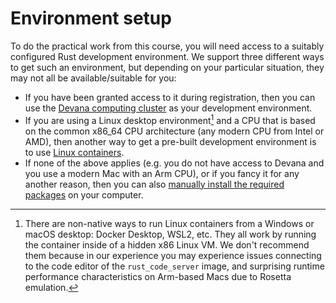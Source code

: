 # Environment setup

To do the practical work from this course, you will need access to a suitably
configured Rust development environment. We support three different ways to get
such an environment, but depending on your particular situation, they may not
all be available/suitable for you:

- If you have been granted access to it during registration, then you can use
  the [Devana computing cluster](devana.md) as your development environment.
- If you are using a Linux desktop environment[^1] and a CPU that is based on
  the common x86_64 CPU architecture (any modern CPU from Intel or AMD), then
  another way to get a pre-built development environment is to use [Linux
  containers](containers.md).
- If none of the above applies (e.g. you do not have access to Devana and you
  use a modern Mac with an Arm CPU), or if you fancy it for any another reason,
  then you can also [manually install the required packages](locavore.md) on
  your computer.

[^1]: There are non-native ways to run Linux containers from a Windows or macOS
      desktop: Docker Desktop, WSL2, etc. They all work by running the container
      inside of a hidden x86 Linux VM. We don't recommend them because in our
      experience you may experience issues connecting to the code editor of the
      `rust_code_server` image, and surprising runtime performance
      characteristics on Arm-based Macs due to Rosetta emulation.
